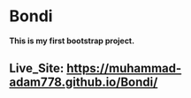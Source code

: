 # Bondi

**This is my first bootstrap project.**

## Live_Site: https://muhammad-adam778.github.io/Bondi/
